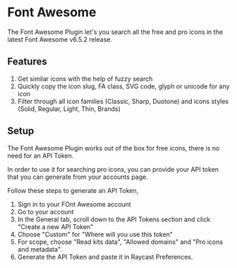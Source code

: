 # Font Awesome

The Font Awesome Plugin let's you search all the free and pro icons in the latest Font Awesome v6.5.2 release.

## Features

1. Get similar icons with the help of fuzzy search
2. Quickly copy the icon slug, FA class, SVG code, glyph or unicode for any icon
3. Filter through all icon families (Classic, Sharp, Duotone) and icons styles (Solid, Regular, Light, Thin, Brands)

## Setup

The Font Awesome Plugin works out of the box for free icons, there is no need for an API Token.

In order to use it for searching pro icons, you can provide your API token that you can generate from your accounts page.

Follow these steps to generate an API Token,

1. Sign in to your FOnt Awesome account
2. Go to your account
3. In the General tab, scroll down to the API Tokens section and click "Create a new API Token"
4. Choose "Custom" for "Where will you use this token"
5. For scope, choose "Read kits data", "Allowed domains" and "Pro icons and metadata".
6. Generate the API Token and paste it in Raycast Preferences.
